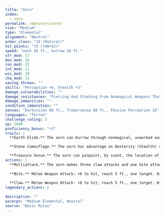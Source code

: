 ```yaml
---
title: "Xorn"
index:
  - xorn
permalink: /monsters/xorn/
size: "Medium"
type: "Elemental"
alignment: "Neutral"
armor_class: "19 (Natural)"
hit_points: "73 (7d8+42)"
speed: "walk 20 ft., burrow 20 ft."
str_mod: 17
dex_mod: 10
con_mod: 22
int_mod: 11
wis_mod: 10
cha_mod: 11
saving_throws: ""
skills: "Perception +6, Stealth +3"
damage_vulnerabilities: ""
damage_resistances: "Piercing And Slashing From Nonmagical Weapons That Aren'T Adamantine"
damage_immunities: ""
condition_immunities: ""
senses: "Darkvision 60 ft., Tremorsense 60 ft., Passive Perception 16"
languages: "Terran"
challenge_rating: 5
xp: 1800
proficiency_bonus: "+3"
traits: |
  **Earth Glide.** The xorn can burrow through nonmagical, unworked earth and stone. While doing so, the xorn doesn't disturb the material it moves through.

  **Stone Camouflage.** The xorn has advantage on Dexterity (Stealth) checks made to hide in rocky terrain.

  **Treasure Sense.** The xorn can pinpoint, by scent, the location of precious metals and stones, such as coins and gems, within 60 ft. of it.
actions: |
  **Multiattack.** The xorn makes three claw attacks and one bite attack.
  
  **Bite.** Melee Weapon Attack: +6 to hit, reach 5 ft., one target. Hit: 13 (3d6 + 3) piercing damage.
  
  **Claw.** Melee Weapon Attack: +6 to hit, reach 5 ft., one target. Hit: 6 (1d6 + 3) slashing damage.  
legendary_actions: |
  
description: ""
excerpt: "Medium Elemental, Neutral"
source: "Basic Rules"
---
```


